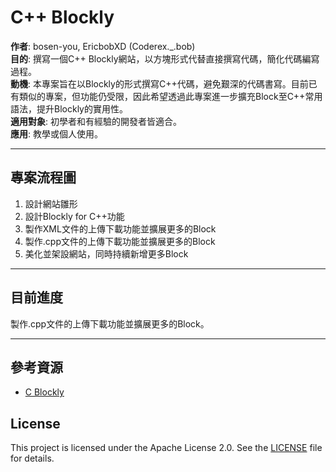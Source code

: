 # C++ Blockly

**作者**: bosen-you, EricbobXD (Coderex._.bob)  
**目的**: 撰寫一個C++ Blockly網站，以方塊形式代替直接撰寫代碼，簡化代碼編寫過程。  
**動機**: 本專案旨在以Blockly的形式撰寫C++代碼，避免艱深的代碼書寫。目前已有類似的專案，但功能仍受限，因此希望透過此專案進一步擴充Block至C++常用語法，提升Blockly的實用性。  
**適用對象**: 初學者和有經驗的開發者皆適合。  
**應用**: 教學或個人使用。  

---

## 專案流程圖

1. 設計網站雛形
2. 設計Blockly for C++功能
3. 製作XML文件的上傳下載功能並擴展更多的Block
4. 製作.cpp文件的上傳下載功能並擴展更多的Block
5. 美化並架設網站，同時持續新增更多Block

---

## 目前進度

製作.cpp文件的上傳下載功能並擴展更多的Block。

---

## 參考資源

- [C Blockly](https://hueyanchen.github.io/)

## License
This project is licensed under the Apache License 2.0. See the [LICENSE](./LICENSE) file for details.
